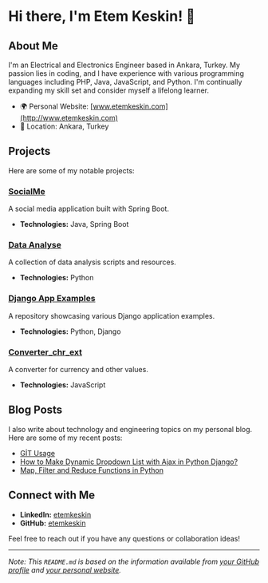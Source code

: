 # Hi there, I'm Etem Keskin! 👋

## About Me

I'm an Electrical and Electronics Engineer based in Ankara, Turkey. My passion lies in coding, and I have experience with various programming languages including PHP, Java, JavaScript, and Python. I'm continually expanding my skill set and consider myself a lifelong learner.

- 🌍 Personal Website: [www.etemkeskin.com](http://www.etemkeskin.com)
- 📍 Location: Ankara, Turkey

## Projects

Here are some of my notable projects:

### [SocialMe](https://github.com/etemkeskin/socialme)
A social media application built with Spring Boot.

- **Technologies:** Java, Spring Boot

### [Data Analyse](https://github.com/etemkeskin/data_analyse)
A collection of data analysis scripts and resources.

- **Technologies:** Python

### [Django App Examples](https://github.com/etemkeskin/django-app-examples)
A repository showcasing various Django application examples.

- **Technologies:** Python, Django

### [Converter_chr_ext](https://github.com/etemkeskin/converter_chr_ext)
A converter for currency and other values.

- **Technologies:** JavaScript

## Blog Posts

I also write about technology and engineering topics on my personal blog. Here are some of my recent posts:

- [GİT Usage](https://www.etemkeskin.com/index.php/2019/09/13/git-usage/)
- [How to Make Dynamic Dropdown List with Ajax in Python Django?](https://www.etemkeskin.com/index.php/2021/01/14/how-to-make-dynamic-dropdown-list-with-ajax-in-python-django/)
- [Map, Filter and Reduce Functions in Python](https://www.etemkeskin.com/index.php/2021/01/04/map-filter-and-reduce-functions-in-python/)

## Connect with Me

- **LinkedIn:** [etemkeskin](https://www.linkedin.com/in/etemkeskin/)
- **GitHub:** [etemkeskin](https://github.com/etemkeskin)

Feel free to reach out if you have any questions or collaboration ideas!

---

*Note: This `README.md` is based on the information available from [your GitHub profile](https://github.com/etemkeskin) and [your personal website](http://www.etemkeskin.com).*
